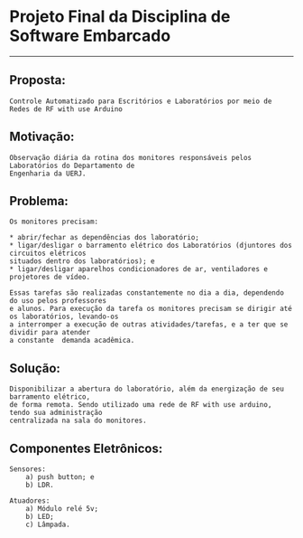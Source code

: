 # Projeto Final da Disciplina de Software Embarcado

---
## Proposta: 

	Controle Automatizado para Escritórios e Laboratórios por meio de Redes de RF with use Arduino 
	
## Motivação: 

	Observação diária da rotina dos monitores responsáveis pelos Laboratórios do Departamento de
	Engenharia da UERJ.
	
## Problema:

	Os monitores precisam:
	
	* abrir/fechar as dependências dos laboratório;
	* ligar/desligar o barramento elétrico dos Laboratórios (djuntores dos circuitos elétricos
	situados dentro dos laboratórios); e
	* ligar/desligar aparelhos condicionadores de ar, ventiladores e projetores de vídeo.

	Essas tarefas são realizadas constantemente no dia a dia, dependendo do uso pelos professores
	e alunos. Para execução da tarefa os monitores precisam se dirigir até os laboratórios, levando-os
	a interromper a execução de outras atividades/tarefas, e a ter que se dividir para atender
	a constante  demanda acadêmica.
	
## Solução:

	Disponibilizar a abertura do laboratório, além da energização de seu barramento elétrico,
	de forma remota. Sendo utilizado uma rede de RF with use arduino, tendo sua administração
	centralizada na sala do monitores.

## Componentes Eletrônicos:
	Sensores:
		a) push button; e
		b) LDR.
		
	Atuadores:
		a) Módulo relé 5v;
		b) LED;
		c) Lâmpada.

<!--
By Alisson Cavalcante e Silva
26/10/2018
-->
